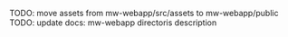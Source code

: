 TODO: move assets from mw-webapp/src/assets to mw-webapp/public
TODO: update docs: mw-webapp directoris description
